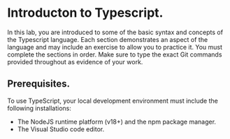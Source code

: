 # Introducton to Typescript.

In this lab, you are introduced to some of the basic syntax and concepts of the Typescript language. Each section demonstrates an aspect of the language and may include an exercise to allow you to practice it. You must complete the sections in order. Make sure to  type the exact Git commands provided throughout as evidence of your work.  

## Prerequisites.

To use TypeScript, your local development environment must include the following installations:

- The NodeJS runtime platform (v18+) and the npm package manager.
- The Visual Studio code editor.